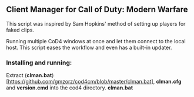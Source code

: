 ## Client Manager for Call of Duty: Modern Warfare

This script was inspired by Sam Hopkins' method of setting up players for faked clips.

Running multiple CoD4 windows at once and let them connect to the local host. This script eases the workflow and even has a built-in updater.

### Installing and running:

Extract (**clman.bat**)[https://github.com/gmzorz/cod4cm/blob/master/clman.bat], **clman.cfg** and **version.cmd** into the cod4 directory. **clman.bat**
